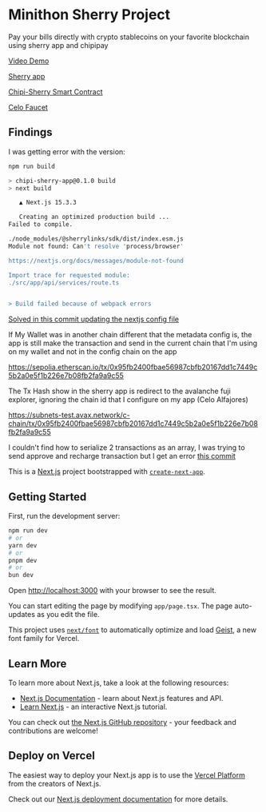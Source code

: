 # Minithon Sherry Project

Pay your bills directly with crypto stablecoins on your favorite blockchain using sherry app and chipipay

[Video Demo](https://www.loom.com/share/3264cb2006e04b0389dcdc5fa6ff765b?sid=9398de12-ab01-4af7-b32a-cf1455b562a3)

[Sherry app](https://app.sherry.social/action?url=https://chipi-sherry.vercel.app/api/services)

[Chipi-Sherry Smart Contract](https://celo-alfajores.blockscout.com/address/0x5837d7635e7E9bf06245A75Ccd00A9a486Dd0b72)

[Celo Faucet](https://faucet.celo.org/alfajores)

## Findings

I was getting error with the version:

```bash
npm run build

> chipi-sherry-app@0.1.0 build
> next build

   ▲ Next.js 15.3.3

   Creating an optimized production build ...
Failed to compile.

./node_modules/@sherrylinks/sdk/dist/index.esm.js
Module not found: Can't resolve 'process/browser'

https://nextjs.org/docs/messages/module-not-found

Import trace for requested module:
./src/app/api/services/route.ts


> Build failed because of webpack errors
```

[Solved in this commit updating the nextjs config file](https://github.com/ArturVargas/chipi-sherry/commit/719493caaef4c03151f9b2ef5ffbbc7583b7527b)

If My Wallet was in another chain different that the metadata config is, the app is still make the transaction and send in the current chain that I'm using on my wallet and not in the config chain on the app

https://sepolia.etherscan.io/tx/0x95fb2400fbae56987cbfb20167dd1c7449c5b2a0e5f1b226e7b08fb2fa9a9c55

The Tx Hash show in the sherry app is redirect to the avalanche fuji explorer, ignoring the chain id that I configure on my app (Celo Alfajores)

https://subnets-test.avax.network/c-chain/tx/0x95fb2400fbae56987cbfb20167dd1c7449c5b2a0e5f1b226e7b08fb2fa9a9c55

I couldn't find how to serialize 2 transactions as an array, I was trying to send approve and recharge transaction but I get an error
[this commit](https://github.com/ArturVargas/chipi-sherry/commit/39e29b88e9f8562e848f82da15c5d9e379cf464e)

This is a [Next.js](https://nextjs.org) project bootstrapped with [`create-next-app`](https://nextjs.org/docs/app/api-reference/cli/create-next-app).

## Getting Started

First, run the development server:

```bash
npm run dev
# or
yarn dev
# or
pnpm dev
# or
bun dev
```

Open [http://localhost:3000](http://localhost:3000) with your browser to see the result.

You can start editing the page by modifying `app/page.tsx`. The page auto-updates as you edit the file.

This project uses [`next/font`](https://nextjs.org/docs/app/building-your-application/optimizing/fonts) to automatically optimize and load [Geist](https://vercel.com/font), a new font family for Vercel.

## Learn More

To learn more about Next.js, take a look at the following resources:

- [Next.js Documentation](https://nextjs.org/docs) - learn about Next.js features and API.
- [Learn Next.js](https://nextjs.org/learn) - an interactive Next.js tutorial.

You can check out [the Next.js GitHub repository](https://github.com/vercel/next.js) - your feedback and contributions are welcome!

## Deploy on Vercel

The easiest way to deploy your Next.js app is to use the [Vercel Platform](https://vercel.com/new?utm_medium=default-template&filter=next.js&utm_source=create-next-app&utm_campaign=create-next-app-readme) from the creators of Next.js.

Check out our [Next.js deployment documentation](https://nextjs.org/docs/app/building-your-application/deploying) for more details.
